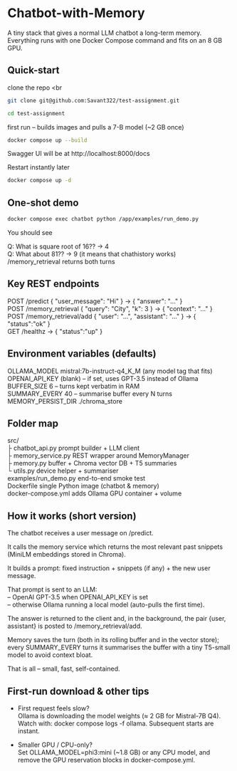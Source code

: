 # Chatbot-with-Memory
A tiny stack that gives a normal LLM chatbot a long-term memory.
Everything runs with one Docker Compose command and fits on an 8 GB GPU.

## Quick-start

clone the repo <br
``` bash
git clone git@github.com:Savant322/test-assignment.git
```

``` bash
cd test-assignment
```

first run – builds images and pulls a 7-B model (~2 GB once)

``` bash
docker compose up --build
```

Swagger UI will be at http://localhost:8000/docs

Restart instantly later <br>

``` bash
docker compose up -d
```

## One-shot demo

``` bash
docker compose exec chatbot python /app/examples/run_demo.py
```

You should see

   Q: What is square root of 16??  -> 4 <br>
   Q: What about 81??  -> 9 (it means that chathistory works) <br>
   /memory_retrieval returns both turns

## Key REST endpoints

POST /predict { "user_message": "Hi" } -> { "answer": "…" } <br>
POST /memory_retrieval { "query": "City", "k": 3 } -> { "context": "…" } <br>
POST /memory_retrieval/add { "user": "...", "assistant": "..." } -> { "status":"ok" } <br>
GET /healthz -> { "status":"up" }

## Environment variables (defaults)

OLLAMA_MODEL mistral:7b-instruct-q4_K_M (any model tag that fits) <br>
OPENAI_API_KEY (blank) – if set, uses GPT-3.5 instead of Ollama <br>
BUFFER_SIZE 6 – turns kept verbatim in RAM <br>
SUMMARY_EVERY 40 – summarise buffer every N turns <br>
MEMORY_PERSIST_DIR ./chroma_store

## Folder map

src/ <br>
├ chatbot_api.py prompt builder + LLM client <br>
├ memory_service.py REST wrapper around MemoryManager <br>
├ memory.py buffer + Chroma vector DB + T5 summaries <br>
└ utils.py device helper + summariser <br>
examples/run_demo.py end-to-end smoke test <br>
Dockerfile single Python image (chatbot & memory) <br>
docker-compose.yml adds Ollama GPU container + volume

## How it works (short version)

The chatbot receives a user message on /predict.

It calls the memory service which returns the most relevant past snippets (MiniLM embeddings stored in Chroma).

It builds a prompt: fixed instruction + snippets (if any) + the new user message.

That prompt is sent to an LLM: <br>
– OpenAI GPT-3.5 when OPENAI_API_KEY is set <br>
– otherwise Ollama running a local model (auto-pulls the first time).

The answer is returned to the client and, in the background, the pair {user, assistant} is posted to /memory_retrieval/add.

Memory saves the turn (both in its rolling buffer and in the vector store); every SUMMARY_EVERY turns it summarises the buffer with a tiny T5-small model to avoid context bloat.

That is all – small, fast, self-contained.

## First-run download & other tips

- First request feels slow? <br>
Ollama is downloading the model weights (≈ 2 GB for Mistral-7B Q4).
Watch with: docker compose logs -f ollama. Subsequent starts are instant.

- Smaller GPU / CPU-only? <br>
Set OLLAMA_MODEL=phi3:mini (~1.8 GB) or any CPU model, and remove the GPU reservation blocks in docker-compose.yml.

